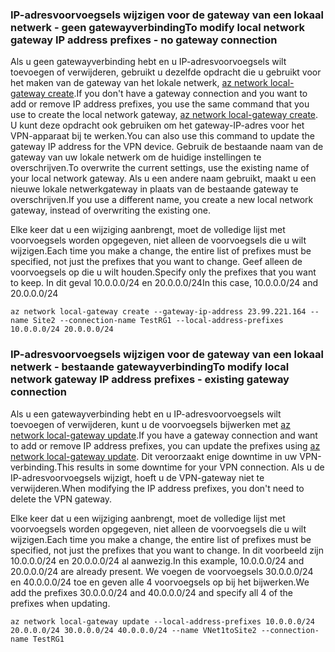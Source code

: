 ### <span data-ttu-id="aa4b2-101"><a name="noconnection"></a>IP-adresvoorvoegsels wijzigen voor de gateway van een lokaal netwerk - geen gatewayverbinding</span><span class="sxs-lookup"><span data-stu-id="aa4b2-101"><a name="noconnection"></a>To modify local network gateway IP address prefixes - no gateway connection</span></span>

<span data-ttu-id="aa4b2-102">Als u geen gatewayverbinding hebt en u IP-adresvoorvoegsels wilt toevoegen of verwijderen, gebruikt u dezelfde opdracht die u gebruikt voor het maken van de gateway van het lokale netwerk, [az network local-gateway create](https://docs.microsoft.com/cli/azure/network/local-gateway#create).</span><span class="sxs-lookup"><span data-stu-id="aa4b2-102">If you don't have a gateway connection and you want to add or remove IP address prefixes, you use the same command that you use to create the local network gateway, [az network local-gateway create](https://docs.microsoft.com/cli/azure/network/local-gateway#create).</span></span> <span data-ttu-id="aa4b2-103">U kunt deze opdracht ook gebruiken om het gateway-IP-adres voor het VPN-apparaat bij te werken.</span><span class="sxs-lookup"><span data-stu-id="aa4b2-103">You can also use this command to update the gateway IP address for the VPN device.</span></span> <span data-ttu-id="aa4b2-104">Gebruik de bestaande naam van de gateway van uw lokale netwerk om de huidige instellingen te overschrijven.</span><span class="sxs-lookup"><span data-stu-id="aa4b2-104">To overwrite the current settings, use the existing name of your local network gateway.</span></span> <span data-ttu-id="aa4b2-105">Als u een andere naam gebruikt, maakt u een nieuwe lokale netwerkgateway in plaats van de bestaande gateway te overschrijven.</span><span class="sxs-lookup"><span data-stu-id="aa4b2-105">If you use a different name, you create a new local network gateway, instead of overwriting the existing one.</span></span>

<span data-ttu-id="aa4b2-106">Elke keer dat u een wijziging aanbrengt, moet de volledige lijst met voorvoegsels worden opgegeven, niet alleen de voorvoegsels die u wilt wijzigen.</span><span class="sxs-lookup"><span data-stu-id="aa4b2-106">Each time you make a change, the entire list of prefixes must be specified, not just the prefixes that you want to change.</span></span> <span data-ttu-id="aa4b2-107">Geef alleen de voorvoegsels op die u wilt houden.</span><span class="sxs-lookup"><span data-stu-id="aa4b2-107">Specify only the prefixes that you want to keep.</span></span> <span data-ttu-id="aa4b2-108">In dit geval 10.0.0.0/24 en 20.0.0.0/24</span><span class="sxs-lookup"><span data-stu-id="aa4b2-108">In this case, 10.0.0.0/24 and 20.0.0.0/24</span></span>

```azurecli
az network local-gateway create --gateway-ip-address 23.99.221.164 --name Site2 --connection-name TestRG1 --local-address-prefixes 10.0.0.0/24 20.0.0.0/24
```

### <span data-ttu-id="aa4b2-109"><a name="withconnection"></a>IP-adresvoorvoegsels wijzigen voor de gateway van een lokaal netwerk - bestaande gatewayverbinding</span><span class="sxs-lookup"><span data-stu-id="aa4b2-109"><a name="withconnection"></a>To modify local network gateway IP address prefixes - existing gateway connection</span></span>

<span data-ttu-id="aa4b2-110">Als u een gatewayverbinding hebt en u IP-adresvoorvoegsels wilt toevoegen of verwijderen, kunt u de voorvoegsels bijwerken met [az network local-gateway update](https://docs.microsoft.com/cli/azure/network/local-gateway#update).</span><span class="sxs-lookup"><span data-stu-id="aa4b2-110">If you have a gateway connection and want to add or remove IP address prefixes, you can update the prefixes using [az network local-gateway update](https://docs.microsoft.com/cli/azure/network/local-gateway#update).</span></span> <span data-ttu-id="aa4b2-111">Dit veroorzaakt enige downtime in uw VPN-verbinding.</span><span class="sxs-lookup"><span data-stu-id="aa4b2-111">This results in some downtime for your VPN connection.</span></span> <span data-ttu-id="aa4b2-112">Als u de IP-adresvoorvoegsels wijzigt, hoeft u de VPN-gateway niet te verwijderen.</span><span class="sxs-lookup"><span data-stu-id="aa4b2-112">When modifying the IP address prefixes, you don't need to delete the VPN gateway.</span></span>

<span data-ttu-id="aa4b2-113">Elke keer dat u een wijziging aanbrengt, moet de volledige lijst met voorvoegsels worden opgegeven, niet alleen de voorvoegsels die u wilt wijzigen.</span><span class="sxs-lookup"><span data-stu-id="aa4b2-113">Each time you make a change, the entire list of prefixes must be specified, not just the prefixes that you want to change.</span></span> <span data-ttu-id="aa4b2-114">In dit voorbeeld zijn 10.0.0.0/24 en 20.0.0.0/24 al aanwezig.</span><span class="sxs-lookup"><span data-stu-id="aa4b2-114">In this example, 10.0.0.0/24 and 20.0.0.0/24 are already present.</span></span> <span data-ttu-id="aa4b2-115">We voegen de voorvoegsels 30.0.0.0/24 en 40.0.0.0/24 toe en geven alle 4 voorvoegsels op bij het bijwerken.</span><span class="sxs-lookup"><span data-stu-id="aa4b2-115">We add the prefixes 30.0.0.0/24 and 40.0.0.0/24 and specify all 4 of the prefixes when updating.</span></span>

```azurecli
az network local-gateway update --local-address-prefixes 10.0.0.0/24 20.0.0.0/24 30.0.0.0/24 40.0.0.0/24 --name VNet1toSite2 --connection-name TestRG1
```